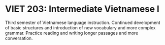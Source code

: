 # VIET 203: Intermediate Vietnamese I

Third semester of Vietnamese language instruction. Continued development of basic structures and introduction of new vocabulary and more complex grammar. Practice reading and writing longer passages and more conversation.